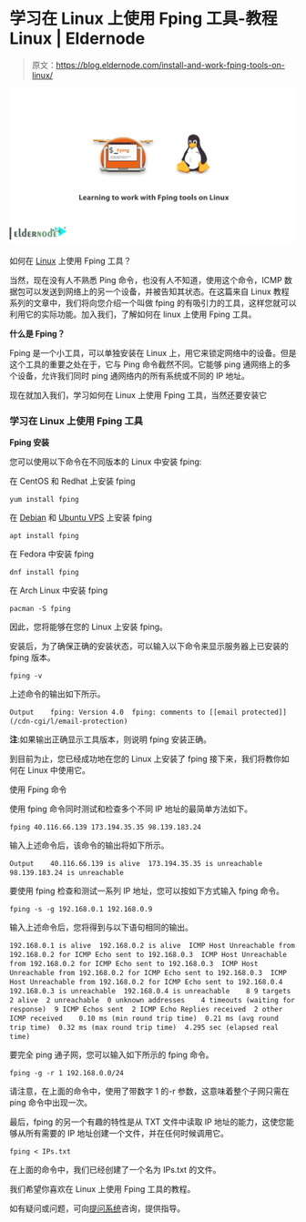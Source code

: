 # 学习在 Linux 上使用 Fping 工具-教程 Linux | Eldernode

> 原文：<https://blog.eldernode.com/install-and-work-fping-tools-on-linux/>

![Learning to work with Fping tools on Linux](img/3875c4f84b653072d8a05bc033009295.png)

如何在 [Linux](https://eldernode.com/tag/linux/) 上使用 Fping 工具？

当然，现在没有人不熟悉 Ping 命令，也没有人不知道，使用这个命令，ICMP 数据包可以发送到网络上的另一个设备，并被告知其状态。在这篇来自 Linux 教程系列的文章中，我们将向您介绍一个叫做 fping 的有吸引力的工具，这样您就可以利用它的实际功能。加入我们，了解如何在 linux 上使用 Fping 工具。

**什么是 Fping？**

Fping 是一个小工具，可以单独安装在 Linux 上，用它来锁定网络中的设备。但是这个工具的重要之处在于，它与 Ping 命令截然不同。它能够 ping 通网络上的多个设备，允许我们同时 ping 通网络内的所有系统或不同的 IP 地址。

现在就加入我们，学习如何在 Linux 上使用 Fping 工具，当然还要安装它

### 学习在 Linux 上使用 Fping 工具

**Fping 安装**

您可以使用以下命令在不同版本的 Linux 中安装 fping:

在 CentOS 和 Redhat 上安装 fping

```
yum install fping 
```

在 [Debian](https://www.debian.org/) 和 [Ubuntu VPS](https://eldernode.com/ubuntu-vps/) 上安装 fping

```
apt install fping 
```

在 Fedora 中安装 fping

```
dnf install fping 
```

在 Arch Linux 中安装 fping

```
pacman -S fping 
```

因此，您将能够在您的 Linux 上安装 fping。

安装后，为了确保正确的安装状态，可以输入以下命令来显示服务器上已安装的 fping 版本。

```
fping -v 
```

上述命令的输出如下所示。

```
Output    fping: Version 4.0  fping: comments to [[email protected]](/cdn-cgi/l/email-protection) 
```

**注**:如果输出正确显示工具版本，则说明 fping 安装正确。

到目前为止，您已经成功地在您的 Linux 上安装了 fping 接下来，我们将教你如何在 Linux 中使用它。

使用 Fping 命令

使用 fping 命令同时测试和检查多个不同 IP 地址的最简单方法如下。

```
fping 40.116.66.139 173.194.35.35 98.139.183.24 
```

输入上述命令后，该命令的输出将如下所示。

```
Output    40.116.66.139 is alive  173.194.35.35 is unreachable  98.139.183.24 is unreachable 
```

要使用 fping 检查和测试一系列 IP 地址，您可以按如下方式输入 fping 命令。

```
fping -s -g 192.168.0.1 192.168.0.9 
```

输入上述命令后，您将得到与以下语句相同的输出。

```
192.168.0.1 is alive  192.168.0.2 is alive  ICMP Host Unreachable from 192.168.0.2 for ICMP Echo sent to 192.168.0.3  ICMP Host Unreachable from 192.168.0.2 for ICMP Echo sent to 192.168.0.3  ICMP Host Unreachable from 192.168.0.2 for ICMP Echo sent to 192.168.0.3  ICMP Host Unreachable from 192.168.0.2 for ICMP Echo sent to 192.168.0.4  192.168.0.3 is unreachable  192.168.0.4 is unreachable    8 9 targets  2 alive  2 unreachable  0 unknown addresses    4 timeouts (waiting for response)  9 ICMP Echos sent  2 ICMP Echo Replies received  2 other ICMP received    0.10 ms (min round trip time)  0.21 ms (avg round trip time)  0.32 ms (max round trip time)  4.295 sec (elapsed real time) 
```

要完全 ping 通子网，您可以输入如下所示的 fping 命令。

```
fping -g -r 1 192.168.0.0/24 
```

请注意，在上面的命令中，使用了带数字 1 的-r 参数，这意味着整个子网只需在 ping 命令中出现一次。

最后，fping 的另一个有趣的特性是从 TXT 文件中读取 IP 地址的能力，这使您能够从所有需要的 IP 地址创建一个文件，并在任何时候调用它。

```
fping < IPs.txt 
```

在上面的命令中，我们已经创建了一个名为 IPs.txt 的文件。

我们希望你喜欢在 Linux 上使用 Fping 工具的教程。

如有疑问或问题，可向[提问系统](https://eldernode.com/ask/)咨询，提供指导。